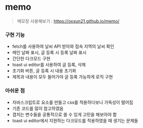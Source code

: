 # memo

> 메모장 사용해보기 : https://oxxun21.github.io/memo/

### 구현 기능
- fetch를 사용하여 날씨 API 받아와 접속 지역의 날씨 확인
- 메인 날짜 표시, 글 등록 시 등록 날짜 표시
- 간단한 다크모드 구현
- toast ui editor를 사용하여 글 등록, 삭제
- 초기화 버튼, 글 등록 시 내용 초기화
- 제목과 내용이 모두 들어가야 글 등록 가능하게 로직 구현

### 아쉬운 점
- 자바스크립트로 요소를 만들고 css를 적용하다보니 가독성이 떨어짐
- 기존 코드를 많이 참고하였음
- 겹치는 변수들을 공통적으로 쓸 수 있게 고민을 해보아야 함
- toast ui editor에서 지원하는 다크모드를 적용하였을 때 생기는 문제들
